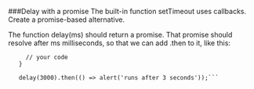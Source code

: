 ###Delay with a promise
The built-in function setTimeout uses callbacks. Create a promise-based alternative.

The function delay(ms) should return a promise. That promise should resolve after ms milliseconds, so that we can add .then to it, like this:
```function delay(ms) {
     // your code
   }
   
   delay(3000).then(() => alert('runs after 3 seconds'));```

